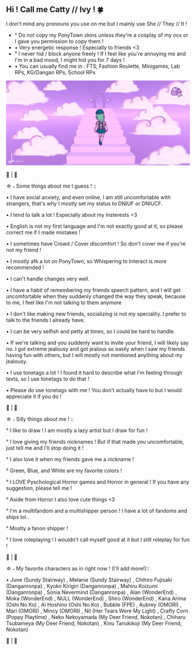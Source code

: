 Hi ! Call me Catty // Ivy ! 🍀
- 
I don't mind any pronouns you use on me but I mainly use She // They // It !
- °
Do not copy my PonyTown skins unless they're a cosplay of my ocs or I gave you permission to copy them !
- •
Very energetic response ! Especially to friends <3
- °
I never hid / block anyone freely ! If I feel like you're annoying me and I'm in a bad mood, I might hid you for 7 days !
- •
You can usually find me in : FTS, Fashion Roulette, Minigames, Lab RPs, KG/Dangan RPs, School RPs

![image alt](https://github.com/AdorableCattyy/AdorableCattyy/blob/7c60e314b0e92b94cbb4c161479c0a3a1d34d88b/IMG-20250329-WA0000.jpg)

🌿 | 🌳

☆ ⁠˖ Some things about me I guess ! ::

• I have social anxiety, and even online, I am still uncomfortable with strangers, that's why I mostly set my status to DNIUF or DNIUCF.

• I tend to talk a lot ! Especially about my insterests <3

• English is not my first language and I'm not exactly good at it, so please correct me if I made mistakes !

• I sometimes have Crowd / Cover discomfort ! So don't cover me if you're not my friend !

• I mostly afk a lot on PonyTown, so Whispering to Interact is more recommended !

• I can't handle changes very well.

• I have a habit of remembering my friends speech pattern, and I will get uncomfortable when they suddenly changed the way they speak, because to me, I feel like I'm not talking to them anymore

• I don't like making new friends, socializing is not my speciality. I prefer to talk to the friends I already have.

• I can be very selfish and petty at times, so I could be hard to handle.

• If we're talking and you suddenly want to invite your friend, I will likely say no. I got extreme jealousy and got jealous so easily when I saw my friends having fun with others, but I will mostly not mentioned anything about my jealousy.

• I use tonetags a lot ! I found it hard to describe what I'm feeling through texts, so I use tonetags to do that !

• Please do use tonetags with me ! You don't actually have to but I would appreciate it if you do !

🍃 | 🌲

☆ ⁠˖ Silly things about me ! ::

° I like to draw ! I am mostly a lazy artist but I draw for fun !

° I love giving my friends nicknames ! But if that made you uncomfortable, just tell me and I'll stop doing it !

° I also love it when my friends gave me a nickname !

° Green, Blue, and White are my favorite colors !

° I LOVE Pyschological Horror games and Horror in general ! If you have any suggestion, please tell me !

° Aside from Horror I also love cute things <3

° I'm a multifandom and a multishipper person ! I have a lot of fandoms and ships lol..

° Mostly a fanon shipper !

° I love roleplaying ! I wouldn't call myself good at it but I still roleplay for fun !

🌻 | 🌾

☆ ⁠˖ My favorite characters as in right now ! (I'll add more!)::

• June (Sundy Stairway)
, Melanie (Sundy Stairway)
, Chihiro Fujisaki (Danganronpa)
, Kyoko Kirigiri (Danganronpa)
, Mahiru Koizumi (Danganronpa)
, Sonia Nevermind (Danganronpa)
, Alan (WonderEnd)
, Moka (WonderEnd)
, NULL (WonderEnd)
, Shiro (WonderEnd)
, Kana Arima (Oshi No Ko)
, Ai Hoshino (Oshi No Ko)
, Bubble (FPE)
, Aubrey (OMORI)
, Mari (OMORI)
, Mincy (OMORI)
, Nil (Her Tears Were My Light)
, Crafty Corn (Poppy Playtime)
, Neko Nekoyamada (My Deer Friend, Nokotan)
, Chiharu Tsubameya (My Deer Friend, Nokotan)
, Kinu Tanukikoji (My Deer Friend, Nokotan)

🌱 | 🌼 
